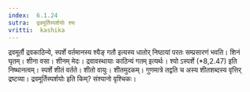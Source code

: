 ```yaml
---
index:  6.1.24
sutra:  द्रवमूर्तिस्पर्शयोः श्यः
vritti:  kashika 
---
```


द्रवमूर्तौ द्रवकाठिन्ये, स्पर्शे वर्तमानस्य श्यैङ् गतौ इत्यस्य धातोर् निष्ठायां परतः सम्प्रसारणं भवति। शिनं घृतम्। शीना वसा। शीनम् मेदः। द्रवावस्थायाः काठिन्यं गतम् इत्यर्थः। श्यो ऽस्पर्शे (*8,2.47) इति निष्थानत्वम्। स्पर्शे शीतं वर्तते। शीतो वायुः। शीतमुदकम्। गुणमात्रे तद्वति च अस्य शीतशब्दस्य वृत्तिर् द्रष्टव्या। द्रवमूर्तिस्पर्शयोः इति किम्? संश्यानो वृश्चिकः।

